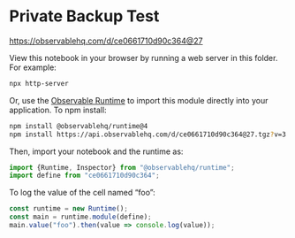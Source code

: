 # Private Backup Test

https://observablehq.com/d/ce0661710d90c364@27

View this notebook in your browser by running a web server in this folder. For
example:

~~~sh
npx http-server
~~~

Or, use the [Observable Runtime](https://github.com/observablehq/runtime) to
import this module directly into your application. To npm install:

~~~sh
npm install @observablehq/runtime@4
npm install https://api.observablehq.com/d/ce0661710d90c364@27.tgz?v=3
~~~

Then, import your notebook and the runtime as:

~~~js
import {Runtime, Inspector} from "@observablehq/runtime";
import define from "ce0661710d90c364";
~~~

To log the value of the cell named “foo”:

~~~js
const runtime = new Runtime();
const main = runtime.module(define);
main.value("foo").then(value => console.log(value));
~~~
